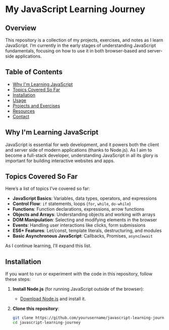 # My JavaScript Learning Journey

## Overview

This repository is a collection of my projects, exercises, and notes as I learn JavaScript. I’m currently in the early stages of understanding JavaScript fundamentals, focusing on how to use it in both browser-based and server-side applications.

## Table of Contents

- [Why I'm Learning JavaScript](#why-im-learning-javascript)
- [Topics Covered So Far](#topics-covered-so-far)
- [Installation](#installation)
- [Usage](#usage)
- [Projects and Exercises](#projects-and-exercises)
- [Resources](#resources)
- [Contact](#contact)

## Why I'm Learning JavaScript

JavaScript is essential for web development, and it powers both the client and server side of modern applications (thanks to Node.js). As I aim to become a full-stack developer, understanding JavaScript in all its glory is important for building interactive websites and apps.

## Topics Covered So Far

Here’s a list of topics I’ve covered so far:

- **JavaScript Basics**: Variables, data types, operators, and expressions
- **Control Flow**: `if` statements, loops (`for`, `while`, `do-while`)
- **Functions**: Function declarations, expressions, arrow functions
- **Objects and Arrays**: Understanding objects and working with arrays
- **DOM Manipulation**: Selecting and modifying elements in the browser
- **Events**: Handling user interactions like clicks, form submissions
- **ES6+ Features**: Let/const, template literals, destructuring, and modules
- **Basic Asynchronous JavaScript**: Callbacks, Promises, `async`/`await`

As I continue learning, I’ll expand this list.

## Installation

If you want to run or experiment with the code in this repository, follow these steps:

1. **Install Node.js** (for running JavaScript outside of the browser):
   - [Download Node.js](https://nodejs.org/) and install it.

2. **Clone this repository**:

   ```bash
   git clone https://github.com/yourusername/javascript-learning-journey.git
   cd javascript-learning-journey
